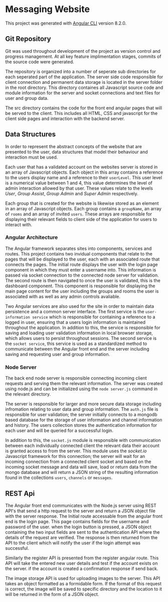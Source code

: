 # Messaging Website

This project was generated with [Angular CLI](https://github.com/angular/angular-cli) version 8.2.0.

## Git Repository

Git was used throughout development of the project as version control and progress management.
At all key feature implimentation stages, commits of the source code were generated.

The repository is organized into a number of seperate sub directories for each seperated part
of the application. The server side code responsible for client connection and permanent data
storage is located in the server folder in the root directory. This directory containes all 
Javascript source code and module information for the server and socket connections and text
files for user and group data.

The src directory contains the code for the front end angular pages that will be served to the
client. This includes all HTML, CSS and javascript for the client side pages and interaction 
with the backend server.

## Data Structures

In order to represent the abstract concepts of the website that are presented to the user, 
data structures that model their behaviour and interaction must be used. 

Each user that has a validated account on the websites server is stored in an array of 
Javascript objects. Each object in this array contains a reference to the users display
name and a reference to their `userLevel`. This user level is a numerical value between
1 and 4, this value determines the level of admin interaction allowed by that user. 
These values relate to the levels *User*, *Group Assist*, *Group Admin* and *Super Admin*
respectively.

Each group that is created for the website is likewise stored as an element in an array
of Javascript objects. Each group contains a `groupName`, an array of `rooms` and an array
of invited `users`. These arrays are responsible for displaying their relevant fields to 
client side of the application for users to interact with.

### Angular Architecture
The Angular framework separates sites into components, services and routes. This project
contains two invidual components that relate to the pages that will be displayed to the
user, each with an associated route that connects the pages. The initial route displays
the user with the login page component in which they must enter a username into. This information is
passed via socket connection to the connected node server for validation. The second route is then
navigated to once the user is validated, this is the dashboard component. This component is responsible
for displaying the main page content for the user including the groups and rooms the user is associated
with as well as any admin controls avaliable.

Two Angular services are also used for the site in order to maintain data persistence and 
a common server interface. The first service is the `user-information service` which is
responsible for containing a reference to a logged in user, ensuring that a users login
information is maintained throughout the application. In addition to this, the service
is responsible for saving and loading user validation information in local browser 
storage, which allows users to persist throughout sessions. The second service is
the `socket service`, this service is used as a standardized method to communicate 
between the Angular front end and the server including saving and requesting user and
group information.

### Node Server 
The back end node server is responsible connecting incoming client requests and serving
them the relevant information. The server was created using node.js and can be initialized
using the `node server.js` command in the relevant directory.

The server is responsible for larger and more secure data storage including infromation relating
to user data and group information. The `auth.js` file is responsible for user validation; the server
initially connects to a mongodb based database for the storage of user information and channel
information and history. The users collection stores the authentication information for each
user and will be queried for a successful login.

In addition to this, the `socket.js` module is responsible with communication between each
individually connected client the relevant data their account is granted access to from 
the server. This module uses the *socket.io* Javascript framework for this connection;
the server will wait for an incoming connection from a connected client socket and
based on the incoming socket message and data will save, load or return data from 
the mongo database and will return a JSON string of the resulting information 
found in the collections `users`, `channels` or `messages`.

## REST Api
The Angular front end communicates with the Node.js server using REST API's that 
send a http request to the server and return a JSON object file with the server
response.
The Initial route accessable from the angular front end is the login page. This 
page contains fields for the username and password of the user. when the login 
button is pressed, a JSON object containing the two input fields are sent to 
the authentication API where the details of the request are verified. The response
is then returned from the API to the client which will notify the user if the 
login attempt was successful.

Similarly the register API is presented from the register angular route. This API
will take the entered new user details and test if the account exists on the server.
if the account is created a confirmation response if send back.

The image storage API is used for uploading images to the server. This API takes 
an object formatted as a formidable form. If the format of this request is correct,
the image will be saved to specific directory and the location to it will be returned
in the form of a JSON object.
